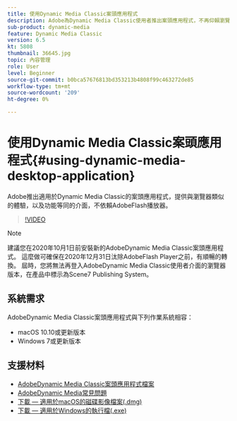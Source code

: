 ```yaml
---
title: 使用Dynamic Media Classic案頭應用程式
description: Adobe為Dynamic Media Classic使用者推出案頭應用程式，不再仰賴瀏覽器的AdobeFlash技術。
sub-product: dynamic-media
feature: Dynamic Media Classic
version: 6.5
kt: 5808
thumbnail: 36645.jpg
topic: 內容管理
role: User
level: Beginner
source-git-commit: b0bca57676813bd353213b4808f99c463272de85
workflow-type: tm+mt
source-wordcount: '209'
ht-degree: 0%

---
```



# 使用Dynamic Media Classic案頭應用程式{#using-dynamic-media-desktop-application}

Adobe推出適用於Dynamic Media Classic的案頭應用程式，提供與瀏覽器類似的體驗，以及功能等同的介面，不依賴AdobeFlash播放器。

>[!VIDEO](https://video.tv.adobe.com/v/36645/?quality=12)

>[!NOTE]
>
> 建議您在2020年10月1日前安裝新的AdobeDynamic Media Classic案頭應用程式。 這麼做可確保在2020年12月31日汰除AdobeFlash Player之前，有順暢的轉換。 屆時，您將無法再登入AdobeDynamic Media Classic使用者介面的瀏覽器版本，在產品中標示為Scene7 Publishing System。

## 系統需求

AdobeDynamic Media Classic案頭應用程式與下列作業系統相容：

* macOS 10.10或更新版本
* Windows 7或更新版本

## 支援材料

* [AdobeDynamic Media Classic案頭應用程式檔案](https://docs.adobe.com/content/help/en/dynamic-media-classic/using/intro/dynamic-media-classic-desktop-app.html)
* [AdobeDynamic Media常見問題](https://docs.adobe.com/content/help/en/dynamic-media-classic/using/new-ui-2020.html)
* [下載 — 適用於macOS的磁碟影像檔案(.dmg)](http://download.macromedia.com/dynamic-media-classic/20.20.1/adobe-dynamic-media-classic-20.20.1.dmg)
* [下載 — 適用於Windows的執行檔(.exe)](http://download.macromedia.com/dynamic-media-classic/20.20.1/adobe-dynamic-media-classic-20.20.1.exe)
